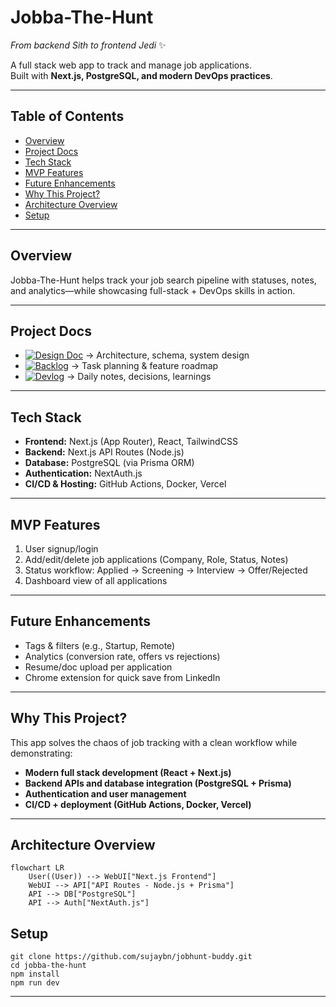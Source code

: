 # Jobba-The-Hunt
*From backend Sith to frontend Jedi* ✨  

A full stack web app to track and manage job applications.  
Built with **Next.js, PostgreSQL, and modern DevOps practices**.  

---

## Table of Contents
- [Overview](#overview)
- [Project Docs](#-project-docs)
- [Tech Stack](#tech-stack)
- [MVP Features](#mvp-features)
- [Future Enhancements](#future-enhancements)
- [Why This Project?](#why-this-project)
- [Architecture Overview](#architecture-overview)
- [Setup](#setup)

---

## Overview
Jobba-The-Hunt helps track your job search pipeline with statuses, notes, and analytics—while showcasing full-stack + DevOps skills in action.

---

## Project Docs
- [![Design Doc](https://img.shields.io/badge/Docs-Design%20Document-blue)](docs/design.md) → Architecture, schema, system design  
- [![Backlog](https://img.shields.io/badge/Docs-Backlog-blue)](docs/backlog.md) → Task planning & feature roadmap  
- [![Devlog](https://img.shields.io/badge/Docs-Devlog-blue)](docs/devlog.md) → Daily notes, decisions, learnings  

---

## Tech Stack
- **Frontend:** Next.js (App Router), React, TailwindCSS  
- **Backend:** Next.js API Routes (Node.js)  
- **Database:** PostgreSQL (via Prisma ORM)  
- **Authentication:** NextAuth.js  
- **CI/CD & Hosting:** GitHub Actions, Docker, Vercel  

---

## MVP Features
1. User signup/login  
2. Add/edit/delete job applications (Company, Role, Status, Notes)  
3. Status workflow: Applied → Screening → Interview → Offer/Rejected  
4. Dashboard view of all applications  

---

## Future Enhancements
- Tags & filters (e.g., Startup, Remote)  
- Analytics (conversion rate, offers vs rejections)  
- Resume/doc upload per application  
- Chrome extension for quick save from LinkedIn  

---

## Why This Project?
This app solves the chaos of job tracking with a clean workflow while demonstrating:
- **Modern full stack development (React + Next.js)**  
- **Backend APIs and database integration (PostgreSQL + Prisma)**  
- **Authentication and user management**  
- **CI/CD + deployment (GitHub Actions, Docker, Vercel)**  

---

## Architecture Overview
```mermaid
flowchart LR
    User((User)) --> WebUI["Next.js Frontend"]
    WebUI --> API["API Routes - Node.js + Prisma"]
    API --> DB["PostgreSQL"]
    API --> Auth["NextAuth.js"]
```
## Setup

```
git clone https://github.com/sujaybn/jobhunt-buddy.git
cd jobba-the-hunt
npm install
npm run dev
```
----
